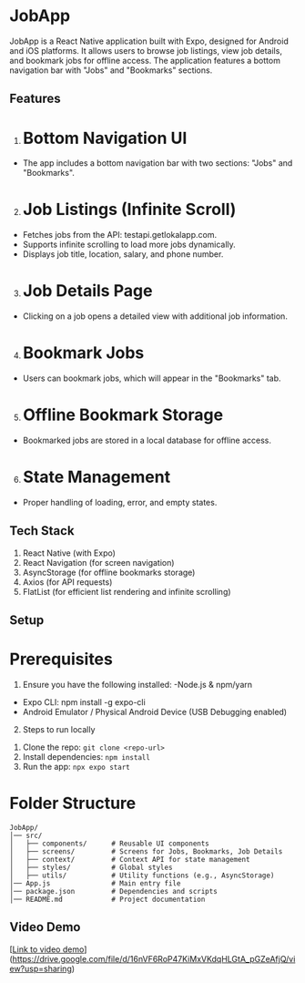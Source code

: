 # JobApp
JobApp is a React Native application built with Expo, designed for Android and iOS platforms. It allows users to browse job listings, view job details, and bookmark jobs for offline access. The application features a bottom navigation bar with "Jobs" and "Bookmarks" sections.
## Features
1. # Bottom Navigation UI
- The app includes a bottom navigation bar with two sections: "Jobs" and "Bookmarks".
2. # Job Listings (Infinite Scroll)
- Fetches jobs from the API: testapi.getlokalapp.com.
- Supports infinite scrolling to load more jobs dynamically.
- Displays job title, location, salary, and phone number.
3. # Job Details Page
- Clicking on a job opens a detailed view with additional job information.
4. # Bookmark Jobs
- Users can bookmark jobs, which will appear in the "Bookmarks" tab.
5. # Offline Bookmark Storage
- Bookmarked jobs are stored in a local database for offline access.
6. # State Management
- Proper handling of loading, error, and empty states.
## Tech Stack
1. React Native (with Expo)
2. React Navigation (for screen navigation)
3. AsyncStorage (for offline bookmarks storage)
4. Axios (for API requests)
5. FlatList (for efficient list rendering and infinite scrolling)
  

## Setup
# Prerequisites

1) Ensure you have the following installed:
-Node.js & npm/yarn
- Expo CLI: npm install -g expo-cli
- Android Emulator / Physical Android Device (USB Debugging enabled)
2) Steps to run locally
1. Clone the repo: `git clone <repo-url>`
2. Install dependencies: `npm install`
3. Run the app: `npx expo start`

# Folder Structure
```
JobApp/
│── src/
│   ├── components/      # Reusable UI components
│   ├── screens/         # Screens for Jobs, Bookmarks, Job Details
│   ├── context/         # Context API for state management
│   ├── styles/          # Global styles
│   ├── utils/           # Utility functions (e.g., AsyncStorage)
│── App.js               # Main entry file
│── package.json         # Dependencies and scripts
│── README.md            # Project documentation
```

## Video Demo
[[Link to video demo](#)](https://drive.google.com/file/d/16nVF6RoP47KiMxVKdqHLGtA_pGZeAfjQ/view?usp=sharing)

